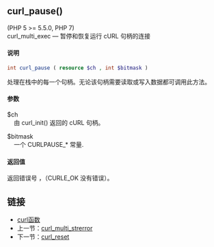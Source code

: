 
## curl_pause()
(PHP 5 >= 5.5.0, PHP 7)  
curl_multi_exec — 暂停和恢复运行 cURL 句柄的连接

#### 说明  
```php
int curl_pause ( resource $ch , int $bitmask )
```

处理在栈中的每一个句柄。无论该句柄需要读取或写入数据都可调用此方法。  

#### 参数   
$ch  
&nbsp;&nbsp;&nbsp;&nbsp;由 curl_init() 返回的 cURL 句柄。  

$bitmask  
&nbsp;&nbsp;&nbsp;&nbsp;一个 CURLPAUSE_* 常量.

#### 返回值
返回错误号 ，（CURLE_OK 没有错误）。

## 链接

- [curl函数](directory.md)
- 上一节：[curl_multi_strerror](curl_multi_strerror.md)
- 下一节：[curl_reset](curl_reset.md)
